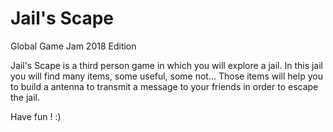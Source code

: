 # Jail's Scape
Global Game Jam 2018 Edition

Jail's Scape is a third person game in which you will explore a jail.
In this jail you will find many items, some useful, some not...
Those items will help you to build a antenna to transmit a message to your friends in order to escape the jail.

Have fun ! :)
